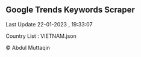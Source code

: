 

## Google Trends Keywords Scraper 
 
Last Update 22-01-2023 , 19:33:07

Country List :
VIETNAM.json



© Abdul Muttaqin 

